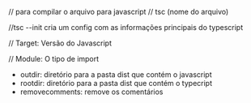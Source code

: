 // para compilar o arquivo para javascript
// tsc (nome do arquivo)

//tsc --init cria um config com as informações principais do typescript

// Target: Versão do Javascript

// Module: O tipo de import 
- outdir: diretório para a pasta dist que contém o javascript
- rootdir: diretório para a pasta dist que contém o typecript
- removecomments: remove os comentários